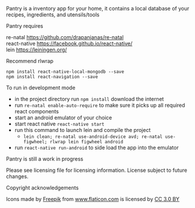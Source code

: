 Pantry is a inventory app for your home, it contains a local database of your  recipes, ingredients, and utensils/tools

Pantry requires

re-natal https://github.com/drapanjanas/re-natal  
react-native https://facebook.github.io/react-native/  
lein https://leiningen.org/

Recommend rlwrap

`npm install react-native-local-mongodb --save`  
`npm install react-navigation --save`

To run in development mode
* in the project directory run `npm install` download the internet
* run `re-natal enable-auto-require` to make sure it picks up all required react components
* start an android emulator of your choice
* start react native `react-native start`
* run this command to launch lein and compile the project  
    - `lein clean; re-natal use-android-device avd; re-natal use-figwheel; rlwrap lein figwheel android`
* run `react-native run-android` to side load the app into the emulator


Pantry is still a work in progress 

Please see licensing file for licensing information. License subject to future changes.

Copyright acknowledgements

Icons made by [Freepik](http://www.freepik.com) from <a href="https://www.flaticon.com/" title="Flaticon">www.flaticon.com</a> is licensed by <a href="http://creativecommons.org/licenses/by/3.0/" title="Creative Commons BY 3.0" target="_blank">CC 3.0 BY</a></div>
